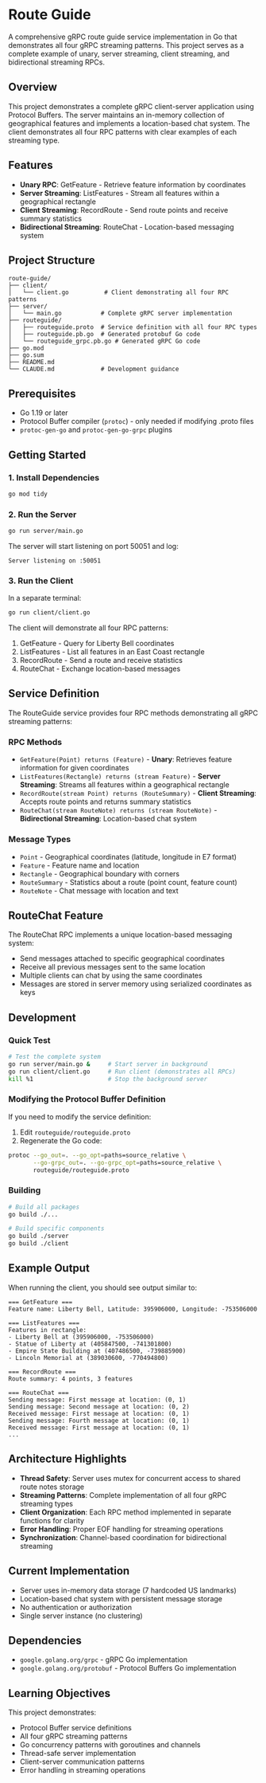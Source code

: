 # Route Guide

A comprehensive gRPC route guide service implementation in Go that demonstrates all four gRPC streaming patterns. This project serves as a complete example of unary, server streaming, client streaming, and bidirectional streaming RPCs.

## Overview

This project demonstrates a complete gRPC client-server application using Protocol Buffers. The server maintains an in-memory collection of geographical features and implements a location-based chat system. The client demonstrates all four RPC patterns with clear examples of each streaming type.

## Features

- **Unary RPC**: GetFeature - Retrieve feature information by coordinates
- **Server Streaming**: ListFeatures - Stream all features within a geographical rectangle  
- **Client Streaming**: RecordRoute - Send route points and receive summary statistics
- **Bidirectional Streaming**: RouteChat - Location-based messaging system

## Project Structure

```
route-guide/
├── client/
│   └── client.go          # Client demonstrating all four RPC patterns
├── server/
│   └── main.go           # Complete gRPC server implementation
├── routeguide/
│   ├── routeguide.proto  # Service definition with all four RPC types
│   ├── routeguide.pb.go  # Generated protobuf Go code
│   └── routeguide_grpc.pb.go # Generated gRPC Go code
├── go.mod
├── go.sum
├── README.md
└── CLAUDE.md             # Development guidance
```

## Prerequisites

- Go 1.19 or later
- Protocol Buffer compiler (`protoc`) - only needed if modifying .proto files
- `protoc-gen-go` and `protoc-gen-go-grpc` plugins

## Getting Started

### 1. Install Dependencies

```bash
go mod tidy
```

### 2. Run the Server

```bash
go run server/main.go
```

The server will start listening on port 50051 and log:
```
Server listening on :50051
```

### 3. Run the Client

In a separate terminal:

```bash
go run client/client.go
```

The client will demonstrate all four RPC patterns:
1. GetFeature - Query for Liberty Bell coordinates
2. ListFeatures - List all features in an East Coast rectangle
3. RecordRoute - Send a route and receive statistics
4. RouteChat - Exchange location-based messages

## Service Definition

The RouteGuide service provides four RPC methods demonstrating all gRPC streaming patterns:

### RPC Methods

- `GetFeature(Point) returns (Feature)` - **Unary**: Retrieves feature information for given coordinates
- `ListFeatures(Rectangle) returns (stream Feature)` - **Server Streaming**: Streams all features within a geographical rectangle
- `RecordRoute(stream Point) returns (RouteSummary)` - **Client Streaming**: Accepts route points and returns summary statistics
- `RouteChat(stream RouteNote) returns (stream RouteNote)` - **Bidirectional Streaming**: Location-based chat system

### Message Types

- `Point` - Geographical coordinates (latitude, longitude in E7 format)
- `Feature` - Feature name and location
- `Rectangle` - Geographical boundary with corners
- `RouteSummary` - Statistics about a route (point count, feature count)
- `RouteNote` - Chat message with location and text

## RouteChat Feature

The RouteChat RPC implements a unique location-based messaging system:

- Send messages attached to specific geographical coordinates
- Receive all previous messages sent to the same location
- Multiple clients can chat by using the same coordinates
- Messages are stored in server memory using serialized coordinates as keys

## Development

### Quick Test

```bash
# Test the complete system
go run server/main.go &     # Start server in background
go run client/client.go     # Run client (demonstrates all RPCs)
kill %1                     # Stop the background server
```

### Modifying the Protocol Buffer Definition

If you need to modify the service definition:

1. Edit `routeguide/routeguide.proto`
2. Regenerate the Go code:

```bash
protoc --go_out=. --go_opt=paths=source_relative \
       --go-grpc_out=. --go-grpc_opt=paths=source_relative \
       routeguide/routeguide.proto
```

### Building

```bash
# Build all packages
go build ./...

# Build specific components
go build ./server
go build ./client
```

## Example Output

When running the client, you should see output similar to:

```
=== GetFeature ===
Feature name: Liberty Bell, Latitude: 395906000, Longitude: -753506000

=== ListFeatures ===
Features in rectangle:
- Liberty Bell at (395906000, -753506000)
- Statue of Liberty at (405847500, -741301800)
- Empire State Building at (407486500, -739885900)
- Lincoln Memorial at (389030600, -770494800)

=== RecordRoute ===
Route summary: 4 points, 3 features

=== RouteChat ===
Sending message: First message at location: (0, 1)
Sending message: Second message at location: (0, 2)
Received message: First message at location: (0, 1)
Sending message: Fourth message at location: (0, 1)
Received message: First message at location: (0, 1)
...
```

## Architecture Highlights

- **Thread Safety**: Server uses mutex for concurrent access to shared route notes storage
- **Streaming Patterns**: Complete implementation of all four gRPC streaming types
- **Client Organization**: Each RPC method implemented in separate functions for clarity
- **Error Handling**: Proper EOF handling for streaming operations
- **Synchronization**: Channel-based coordination for bidirectional streaming

## Current Implementation

- Server uses in-memory data storage (7 hardcoded US landmarks)
- Location-based chat system with persistent message storage
- No authentication or authorization
- Single server instance (no clustering)

## Dependencies

- `google.golang.org/grpc` - gRPC Go implementation
- `google.golang.org/protobuf` - Protocol Buffers Go implementation

## Learning Objectives

This project demonstrates:
- Protocol Buffer service definitions
- All four gRPC streaming patterns
- Go concurrency patterns with goroutines and channels
- Thread-safe server implementation
- Client-server communication patterns
- Error handling in streaming operations